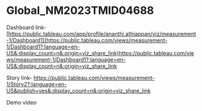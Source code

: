 # GIobaI_NM2023TMID04688

Dashboard link- [https://public.tableau.com/app/profile/ananthi.athiappan/viz/measurement-1/Dashboard1](https://public.tableau.com/views/measurement-1/Dashboard1?:language=en-US&:display_count=n&:origin=viz_share_link)https://public.tableau.com/views/measurement-1/Dashboard1?:language=en-US&:display_count=n&:origin=viz_share_link

Story link-  https://public.tableau.com/views/measurement-1/Story2?:language=en-US&publish=yes&:display_count=n&:origin=viz_share_link  

Demo video
